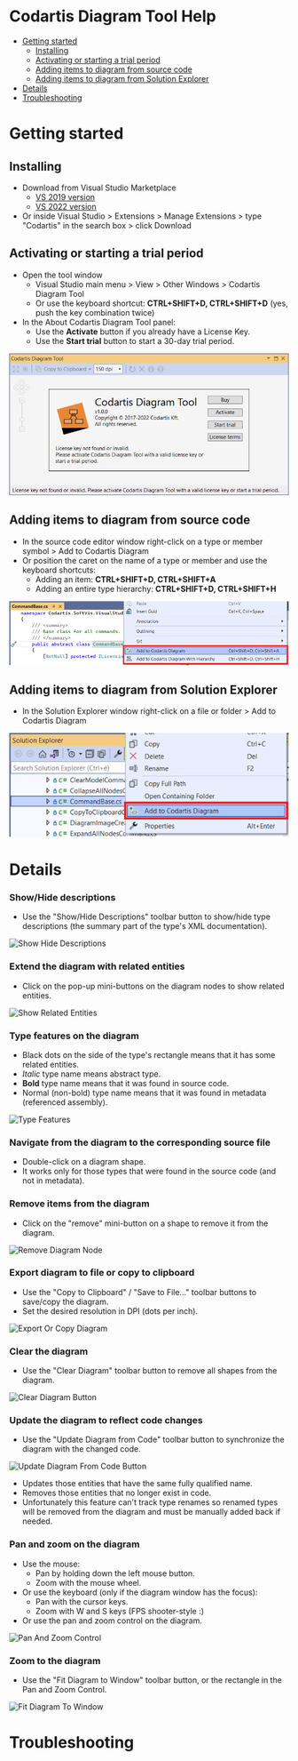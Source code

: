 # Codartis Diagram Tool Help

* [Getting started](#getting-started)
  * [Installing](#installing)
  * [Activating or starting a trial period](#activating-or-starting-a-trial-period)
  * [Adding items to diagram from source code](#adding-items-to-diagram-from-source-code)
  * [Adding items to diagram from Solution Explorer](#adding-items-to-diagram-from-solution-explorer)
* [Details](#setails)
* [Troubleshooting](#troubleshooting)

# Getting started

## Installing
* Download from Visual Studio Marketplace
  * [VS 2019 version](https://marketplace.visualstudio.com/items?itemName=FerencVizkeleti.QuickDiagramToolforC)
  * [VS 2022 version]()
* Or inside Visual Studio > Extensions > Manage Extensions > type "Codartis" in the search box > click Download

## Activating or starting a trial period
* Open the tool window 
  * Visual Studio main menu > View > Other Windows > Codartis Diagram Tool
  * Or use the keyboard shortcut: **CTRL+SHIFT+D, CTRL+SHIFT+D** (yes, push the key combination twice)
* In the About Codartis Diagram Tool panel:
  * Use the **Activate** button if you already have a License Key.
  * Use the **Start trial** button to start a 30-day trial period.

![About Panel](images/AboutPanel.png)

## Adding items to diagram from source code
* In the source code editor window right-click on a type or member symbol > Add to Codartis Diagram
* Or position the caret on the name of a type or member and use the keyboard shortcuts:
  * Adding an item: **CTRL+SHIFT+D, CTRL+SHIFT+A** 
  * Adding an entire type hierarchy: **CTRL+SHIFT+D, CTRL+SHIFT+H** 

![Add To Diagram from source code](images/AddToDiagramFromSourceCode.png)

## Adding items to diagram from Solution Explorer
* In the Solution Explorer window right-click on a file or folder > Add to Codartis Diagram

![Add To Diagram from Solution Explorer](images/AddToDiagramFromSolutionExplorer.png)

# Details

### Show/Hide descriptions
* Use the "Show/Hide Descriptions" toolbar button to show/hide type descriptions (the summary part of the type's XML documentation).

![Show Hide Descriptions](images/ShowHideDescriptions.png)

### Extend the diagram with related entities
* Click on the pop-up mini-buttons on the diagram nodes to show related entities.

![Show Related Entities](images/ShowRelatedEntities.png)

### Type features on the diagram
* Black dots on the side of the type's rectangle means that it has some related entities.
* *Italic* type name means abstract type.
* **Bold** type name means that it was found in source code.
* Normal (non-bold) type name means that it was found in metadata (referenced assembly).

![Type Features](images/TypeFeatures.png)

### Navigate from the diagram to the corresponding source file
* Double-click on a diagram shape.
* It works only for those types that were found in the source code (and not in metadata).

### Remove items from the diagram
* Click on the "remove" mini-button on a shape to remove it from the diagram.

![Remove Diagram Node](images/RemoveDiagramNode.png)

### Export diagram to file or copy to clipboard
* Use the "Copy to Clipboard" / "Save to File..." toolbar buttons to save/copy the diagram.
* Set the desired resolution in DPI (dots per inch).

![Export Or Copy Diagram](images/ExportOrCopyDiagram.png)

### Clear the diagram
* Use the "Clear Diagram" toolbar button to remove all shapes from the diagram.

![Clear Diagram Button](images/ClearDiagramButton.png)

### Update the diagram to reflect code changes
* Use the "Update Diagram from Code" toolbar button to synchronize the diagram with the changed code.

![Update Diagram From Code Button](images/UpdateDiagramFromCodeButton.png)

* Updates those entities that have the same fully qualified name.
* Removes those entities that no longer exist in code.
* Unfortunately this feature can't track type renames so renamed types will be removed from the diagram and must be manually added back if needed.

### Pan and zoom on the diagram
* Use the mouse: 
  * Pan by holding down the left mouse button.
  * Zoom with the mouse wheel.
* Or use the keyboard (only if the diagram window has the focus): 
  * Pan with the cursor keys.
  * Zoom with W and S keys (FPS shooter-style :)
* Or use the pan and zoom control on the diagram.

![Pan And Zoom Control](images/PanAndZoomControl.png)

### Zoom to the diagram
* Use the "Fit Diagram to Window" toolbar button, or the rectangle in the Pan and Zoom Control.

![Fit Diagram To Window](images/FitDiagramToWindow.png)

# Troubleshooting
 
